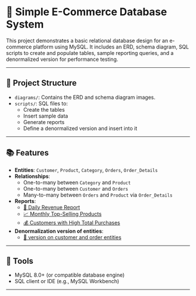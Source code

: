 # 🛒 Simple E-Commerce Database System

This project demonstrates a basic relational database design for an e-commerce platform using MySQL. It includes an ERD, schema diagram, SQL scripts to create and populate tables, sample reporting queries, and a denormalized version for performance testing.

---

## 📌 Project Structure

- `diagrams/`: Contains the ERD and schema diagram images.
- `scripts/`: SQL files to:
  - Create the tables
  - Insert sample data
  - Generate reports
  - Define a denormalized version and insert into it

---

## 📚 Features

- **Entities**: `Customer`, `Product`, `Category`, `Orders`, `Order_Details`
- **Relationships**:
  - One-to-many between `Category` and `Product`
  - One-to-many between `Customer` and `Orders`
  - Many-to-many between `Orders` and `Product` via `Order_Details`
- **Reports**:
  - [📅 Daily Revenue Report](scripts/reports/1-daily-revenue.md)
  - [📈 Monthly Top-Selling Products](scripts/reports/2-monthly-top-products.md)
  - [💰 Customers with High Total Purchases](scripts/reports/3-high-value-customers.md)
- **Denormalization version of entities**:
  - [🔧 version on customer and order entities ](scripts/denormalized-tables/8.Customer_Order_Denormalized-Script.md)
---

## 💾 Tools

- MySQL 8.0+ (or compatible database engine)
- SQL client or IDE (e.g., MySQL Workbench)

---

